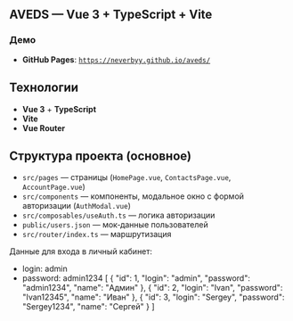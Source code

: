 ## AVEDS — Vue 3 + TypeScript + Vite

### Демо
- **GitHub Pages**: [`https://neverbyy.github.io/aveds/`](https://neverbyy.github.io/aveds/)

## Технологии
- **Vue 3** + **TypeScript**
- **Vite**
- **Vue Router**

## Структура проекта (основное)
- `src/pages` — страницы (`HomePage.vue`, `ContactsPage.vue`, `AccountPage.vue`)
- `src/components` — компоненты, модальное окно с формой авторизации (`AuthModal.vue`)
- `src/composables/useAuth.ts` — логика авторизации
- `public/users.json` — мок‑данные пользователей
- `src/router/index.ts` — маршрутизация


Данные для входа в личный кабинет:

- login: admin
- password: admin1234
[
  {
    "id": 1,
    "login": "admin",
    "password": "admin1234",
    "name": "Админ"
  },
  {
    "id": 2,
    "login": "Ivan",
    "password": "Ivan12345",
    "name": "Иван"
  },
  {
    "id": 3,
    "login": "Sergey",
    "password": "Sergey1234",
    "name": "Сергей"
  }
]
